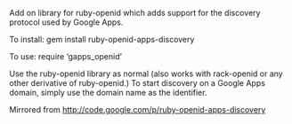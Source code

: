 Add on library for ruby-openid which adds support for the discovery protocol used by Google Apps.

To install: gem install ruby-openid-apps-discovery

To use: require ‘gapps\_openid’

Use the ruby-openid library as normal (also works with rack-openid or any other derivative of ruby-openid.) To start discovery on a Google Apps domain, simply use the domain name as the identifier.

Mirrored from http://code.google.com/p/ruby-openid-apps-discovery
